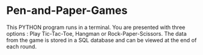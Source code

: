 # Pen-and-Paper-Games
This PYTHON program runs in a terminal. 
You are presented with three options : Play Tic-Tac-Toe, Hangman or Rock-Paper-Scissors. 
The data from the game is stored in a SQL database and can be viewed at the end of each round. 
